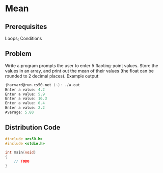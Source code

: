 # Mean

## Prerequisites
Loops; Conditions

## Problem
Write a program prompts the user to enter 5 flaoting-point values. Store the values in an array, and print out the mean of their values (the float can be rounded to 2 decimal places). Example output:

```c
jharvard@run.cs50.net (~): ./a.out
Enter a value: 4.2
Enter a value: 5.9
Enter a value: 16.3
Enter a value: 0.4
Enter a value: 2.2
Average: 5.80
```

## Distribution Code

```c
#include <cs50.h>
#include <stdio.h>

int main(void)
{
    // TODO
}
```
